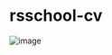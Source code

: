 # rsschool-cv
![image](https://user-images.githubusercontent.com/19719778/172237395-5c6199b7-d042-43f5-919f-f1f13e9f363c.png)
